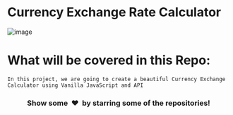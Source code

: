 # Currency Exchange Rate Calculator

![image](https://user-images.githubusercontent.com/36589853/118485796-7856bf00-b736-11eb-9da0-8e54063d4898.png)


 What will be covered in this Repo:
==========================

```In this project, we are going to create a beautiful Currency Exchange Calculator using Vanilla JavaScript and API```


<h3 align="center">Show some &nbsp;❤️&nbsp; by starring some of the repositories!</h3>
